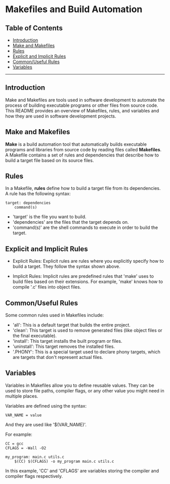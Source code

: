 # Makefiles and Build Automation

## Table of Contents

- [Introduction](#introduction)
- [Make and Makefiles](#make-and-makefiles)
- [Rules](#rules)
- [Explicit and Implicit Rules](#explicit-and-implicit-rules)
- [Common/Useful Rules](#commonuseful-rules)
- [Variables](#variables)

---

## Introduction

Make and Makefiles are tools used in software development to automate the process of building executable programs or other files from source code. This README provides an overview of Makefiles, rules, and variables and how they are used in software development projects.

## Make and Makefiles

**Make** is a build automation tool that automatically builds executable programs and libraries from source code by reading files called **Makefiles**. A Makefile contains a set of rules and dependencies that describe how to build a target file based on its source files.

## Rules

In a Makefile, **rules** define how to build a target file from its dependencies. A rule has the following syntax:

```make
target: dependencies
    command(s)
```
- 'target' is the file you want to build.
- 'dependencies' are the files that the target depends on.
- 'command(s)' are the shell commands to execute in order to build the target.
## Explicit and Implicit Rules
- Explicit Rules: Explicit rules are rules where you explicitly specify how to build a target. They follow the syntax shown above.

- Implicit Rules: Implicit rules are predefined rules that 'make' uses to build files based on their extensions. For example, 'make' knows how to compile '.c' files into object files.

## Common/Useful Rules
Some common rules used in Makefiles include:

- 'all': This is a default target that builds the entire project.
- 'clean': This target is used to remove generated files (like object files or the final executable).
- 'install': This target installs the built program or files.
- 'uninstall': This target removes the installed files.
- '.PHONY': This is a special target used to declare phony targets, which are targets that don't represent actual files.

## Variables

Variables in Makefiles allow you to define reusable values. They can be used to store file paths, compiler flags, or any other value you might need in multiple places.

Variables are defined using the syntax:

```
VAR_NAME = value
```
And they are used like '$(VAR_NAME)'.

For example:

```
CC = gcc
CFLAGS = -Wall -O2

my_program: main.c utils.c
    $(CC) $(CFLAGS) -o my_program main.c utils.c
```
In this example, 'CC' and 'CFLAGS' are variables storing the compiler and compiler flags respectively.